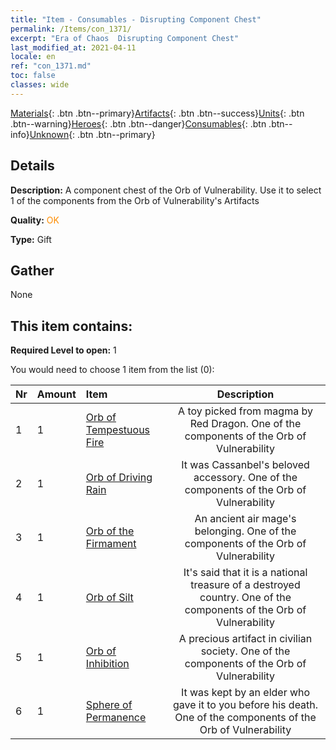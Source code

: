 ```yaml
---
title: "Item - Consumables - Disrupting Component Chest"
permalink: /Items/con_1371/
excerpt: "Era of Chaos  Disrupting Component Chest"
last_modified_at: 2021-04-11
locale: en
ref: "con_1371.md"
toc: false
classes: wide
---
```

 [Materials](/Items/){: .btn .btn--primary}[Artifacts](/Items/Artifacts/){: .btn .btn--success}[Units](/Items/Units/){: .btn .btn--warning}[Heroes](/Items/Heroes/){: .btn .btn--danger}[Consumables](/Items/Consumables/){: .btn .btn--info}[Unknown](/Items/Unknown/){: .btn .btn--primary}

## Details
 **Description:** A component chest of the Orb of Vulnerability. Use it to select 1 of the components from the Orb of Vulnerability's Artifacts

 **Quality:** <span style="color: #FF8C00">OK</span>

 **Type:** Gift

## Gather

  None

## This item contains:

 **Required Level to open:** 1

 You would need to choose 1 item from the list (0):

  | Nr | Amount |     Item    | Description |
  |:---|:-------|:------------|:-----------:|
  | 1 | 1 | [Orb of Tempestuous Fire](/Items/art_172/) | A toy picked from magma by Red Dragon. One of the components of the Orb of Vulnerability | 
  | 2 | 1 | [Orb of Driving Rain](/Items/art_173/) | It was Cassanbel's beloved accessory. One of the components of the Orb of Vulnerability | 
  | 3 | 1 | [Orb of the Firmament](/Items/art_174/) | An ancient air mage's belonging. One of the components of the Orb of Vulnerability | 
  | 4 | 1 | [Orb of Silt](/Items/art_175/) | It's said that it is a national treasure of a destroyed country. One of the components of the Orb of Vulnerability | 
  | 5 | 1 | [Orb of Inhibition](/Items/art_176/) | A precious artifact in civilian society. One of the components of the Orb of Vulnerability | 
  | 6 | 1 | [Sphere of Permanence](/Items/art_177/) | It was kept by an elder who gave it to you before his death. One of the components of the Orb of Vulnerability | 
